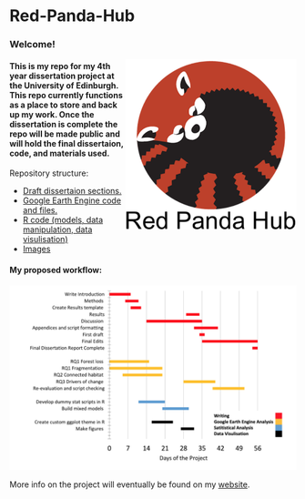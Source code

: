 # Red-Panda-Hub

### Welcome!

<img src="/images/panda logo.png" alt="image credit: Ivy Oswald " align="right" width="300" hight="400">

#### This is my repo for my 4th year dissertation project at the University of Edinburgh. This repo currently functions as a place to store and back up my work. Once the dissertation is complete the repo will be made public and will hold the final dissertaion, code, and materials used. 

Repository structure:

- [Draft dissertaion sections.](./dissertation_sections)
- [Google Earth Engine code and files.](./google_earth_engine)
- [R code (models, data manipulation, data visulisation)](./R)
- [Images](./images)


#### My proposed workflow:

![workflow](./images/workflow_feb.png)

More info on the project will eventually be found on my [website](https://cameroncosgrove.github.io/).

